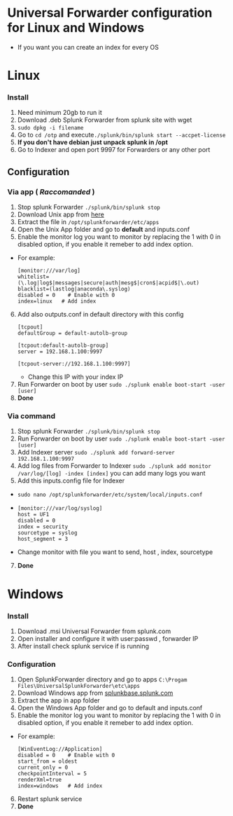 # Universal Forwarder configuration for Linux and Windows
 - If you want you can create an index for every OS
# Linux
### Install

1. Need minimum 20gb to run it
2. Download .deb Splunk Forwarder from splunk site with wget
3. `sudo dpkg -i filename`
4. Go to `cd /otp` and execute`./splunk/bin/splunk start --accpet-license`
5. **If you don't have debian just unpack splunk in /opt**
6. Go to Indexer and open port 9997 for Forwarders or any other port

## Configuration 
### Via app ( *Raccomanded* )
1. Stop splunk Forwarder
`./splunk/bin/splunk stop`
2. Download Unix app from [here](https://splunkbase.splunk.com/app/833 "Unix app")
3. Extract the file in `/opt/splunkforwarder/etc/apps`
4. Open the Unix App folder and go to **default** and inputs.conf
5. Enable the monitor log you want to monitor by replacing the 1 with 0 in disabled option, if you enable it remeber to add index option. 
 - For example:
    ```
    [monitor:///var/log]
    whitelist=(\.log|log$|messages|secure|auth|mesg$|cron$|acpid$|\.out)
    blacklist=(lastlog|anaconda\.syslog)
    disabled = 0    # Enable with 0
    index=linux   # Add index
    ```
6. Add also outputs.conf in default directory with this config
   ```
   [tcpout]
   defaultGroup = default-autolb-group

   [tcpout:default-autolb-group]
   server = 192.168.1.100:9997

   [tcpout-server://192.168.1.100:9997]
   ```
   - Change this IP with your index IP
7. Run Forwarder on boot by user
`sudo ./splunk enable boot-start -user [user]`
8. **Done**
### Via command

1. Stop splunk Forwarder
`./splunk/bin/splunk stop`
2. Run Forwarder on boot by user
`sudo ./splunk enable boot-start -user [user]`
3. Add Indexer server
`sudo ./splunk add forward-server 192.168.1.100:9997`
5. Add log files from Forwarder to Indexer
`sudo ./splunk add monitor /var/log/[log] -index [index]`
 you can add many logs you want
6. Add this inputs.config file for Indexer
 - `sudo nano /opt/splunkforwarder/etc/system/local/inputs.conf`
 - 
   ```
   [monitor:///var/log/syslog]
   host = UF1
   disabled = 0
   index = security
   sourcetype = syslog
   host_segment = 3
   ```
 - Change monitor with file you want to send, host , index, sourcetype
 
 7. **Done**
 
# Windows

### Install

1. Download .msi Universal Forwarder from splunk.com
2. Open installer and configure it with user:passwd , forwarder IP
3. After install check splunk service if is running

### Configuration

1. Open SplunkForwarder directory and go to apps
`C:\Progam Files\UniversalSplunkForwarder\etc\apps`
2. Download Windows app from [splunkbase.splunk.com](https://splunkbase.splunk.com/app/742 "Windows App")
3. Extract the app in app folder
4. Open the Windows App folder and go to default and inputs.conf
5. Enable the monitor log you want to monitor by replacing the 1 with 0 in disabled option, if you enable it remeber to add index option. 
 - For example:
    ```
    [WinEventLog://Application]
    disabled = 0    # Enable with 0
    start_from = oldest
    current_only = 0
    checkpointInterval = 5
    renderXml=true
    index=windows   # Add index

    ```
6.  Restart splunk service
7.  **Done**


